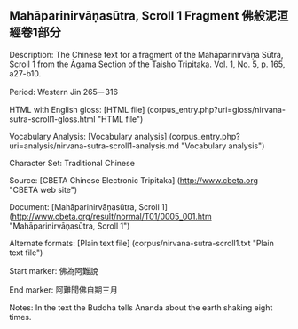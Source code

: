 ## Mahāparinirvāṇasūtra, Scroll 1 Fragment 佛般泥洹經卷1部分

Description: The Chinese text for a fragment of the Mahāparinirvāṇa Sūtra, Scroll 1 from the Āgama Section of the Taisho Tripitaka. Vol. 1, No. 5, p. 165, a27-b10.

Period: Western Jin 265－316

HTML with English gloss: [HTML file] (corpus_entry.php?uri=gloss/nirvana-sutra-scroll1-gloss.html "HTML file")

Vocabulary Analysis: [Vocabulary analysis] (corpus_entry.php?uri=analysis/nirvana-sutra-scroll1-analysis.md "Vocabulary analysis")

Character Set: Traditional Chinese

Source: [CBETA Chinese Electronic Tripitaka] (http://www.cbeta.org "CBETA web site")

Document: [Mahāparinirvāṇasūtra, Scroll 1] (http://www.cbeta.org/result/normal/T01/0005_001.htm "Mahāparinirvāṇasūtra, Scroll 1")

Alternate formats: [Plain text file] (corpus/nirvana-sutra-scroll1.txt "Plain text file")

Start marker: 佛為阿難說

End marker: 阿難聞佛自期三月

Notes: In the text the Buddha tells Ananda about the earth shaking eight times.

